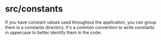 # src/constants

If you have constant values ​​used throughout the application, you can group them in a constants directory. It's a common convention to write constants in uppercase to better identify them in the code:
